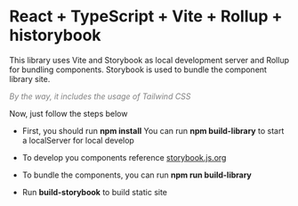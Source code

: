 # React + TypeScript + Vite + Rollup + historybook

This library uses Vite and Storybook as local development server and Rollup for bundling components. Storybook is used to bundle the component library site.

<span style="color:gray">_By the way, it includes the usage of Tailwind CSS_<span style="color:gray">

Now, just follow the steps below

- First, you should run **npm install**
  You can run **npm build-library** to start a localServer for local develop
- To develop you components reference [storybook.js.org](https://storybook.js.org)

- To bundle the components, you can run **npm run build-library**
- Run **build-storybook** to build static site
